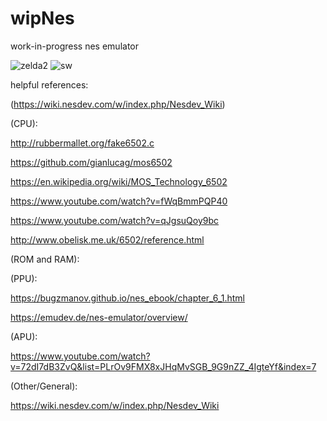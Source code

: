 # wipNes
work-in-progress nes emulator



![zelda2](https://user-images.githubusercontent.com/59201614/106418772-13c06e80-647d-11eb-93ef-ee724c84c47e.png)
![sw](https://user-images.githubusercontent.com/59201614/106435387-d2d65300-6498-11eb-86cf-3f95decafa4b.png)

helpful references:

(https://wiki.nesdev.com/w/index.php/Nesdev_Wiki)

(CPU):

http://rubbermallet.org/fake6502.c

https://github.com/gianlucag/mos6502

https://en.wikipedia.org/wiki/MOS_Technology_6502

https://www.youtube.com/watch?v=fWqBmmPQP40

https://www.youtube.com/watch?v=qJgsuQoy9bc

http://www.obelisk.me.uk/6502/reference.html

(ROM and RAM):


(PPU):

https://bugzmanov.github.io/nes_ebook/chapter_6_1.html

https://emudev.de/nes-emulator/overview/

(APU):

https://www.youtube.com/watch?v=72dI7dB3ZvQ&list=PLrOv9FMX8xJHqMvSGB_9G9nZZ_4IgteYf&index=7

(Other/General):

https://wiki.nesdev.com/w/index.php/Nesdev_Wiki



